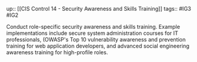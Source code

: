 up:: [[CIS Control 14 - Security Awareness and Skills Training]]
tags:: #IG3 #IG2

Conduct role-specific security awareness and skills training. Example implementations include secure system administration courses for IT professionals, (OWASP's Top 10 vulnerability awareness and prevention training for web application developers, and advanced social engineering awareness training for high-profile roles.